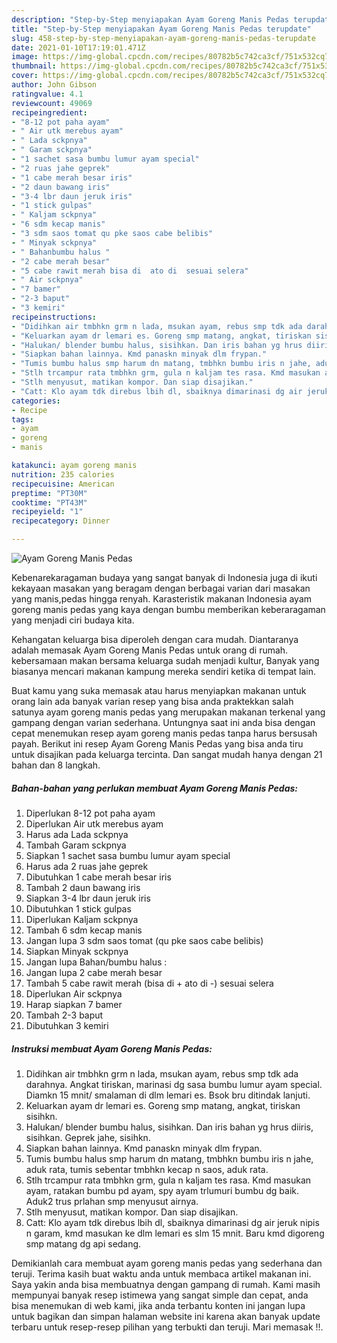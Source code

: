 ```yaml
---
description: "Step-by-Step menyiapakan Ayam Goreng Manis Pedas terupdate"
title: "Step-by-Step menyiapakan Ayam Goreng Manis Pedas terupdate"
slug: 458-step-by-step-menyiapakan-ayam-goreng-manis-pedas-terupdate
date: 2021-01-10T17:19:01.471Z
image: https://img-global.cpcdn.com/recipes/80782b5c742ca3cf/751x532cq70/ayam-goreng-manis-pedas-foto-resep-utama.jpg
thumbnail: https://img-global.cpcdn.com/recipes/80782b5c742ca3cf/751x532cq70/ayam-goreng-manis-pedas-foto-resep-utama.jpg
cover: https://img-global.cpcdn.com/recipes/80782b5c742ca3cf/751x532cq70/ayam-goreng-manis-pedas-foto-resep-utama.jpg
author: John Gibson
ratingvalue: 4.1
reviewcount: 49069
recipeingredient:
- "8-12 pot paha ayam"
- " Air utk merebus ayam"
- " Lada sckpnya"
- " Garam sckpnya"
- "1 sachet sasa bumbu lumur ayam special"
- "2 ruas jahe geprek"
- "1 cabe merah besar iris"
- "2 daun bawang iris"
- "3-4 lbr daun jeruk iris"
- "1 stick gulpas"
- " Kaljam sckpnya"
- "6 sdm kecap manis"
- "3 sdm saos tomat qu pke saos cabe belibis"
- " Minyak sckpnya"
- " Bahanbumbu halus "
- "2 cabe merah besar"
- "5 cabe rawit merah bisa di  ato di  sesuai selera"
- " Air sckpnya"
- "7 bamer"
- "2-3 baput"
- "3 kemiri"
recipeinstructions:
- "Didihkan air tmbhkn grm n lada, msukan ayam, rebus smp tdk ada darahnya. Angkat tiriskan, marinasi dg sasa bumbu lumur ayam special. Diamkn 15 mnit/ smalaman di dlm lemari es. Bsok bru ditindak lanjuti."
- "Keluarkan ayam dr lemari es. Goreng smp matang, angkat, tiriskan sisihkn."
- "Halukan/ blender bumbu halus, sisihkan. Dan iris bahan yg hrus diiris, sisihkan. Geprek jahe, sisihkn."
- "Siapkan bahan lainnya. Kmd panaskn minyak dlm frypan."
- "Tumis bumbu halus smp harum dn matang, tmbhkn bumbu iris n jahe, aduk rata, tumis sebentar tmbhkn kecap n saos, aduk rata."
- "Stlh trcampur rata tmbhkn grm, gula n kaljam tes rasa. Kmd masukan ayam, ratakan bumbu pd ayam, spy ayam trlumuri bumbu dg baik. Aduk2 trus prlahan smp menyusut airnya."
- "Stlh menyusut, matikan kompor. Dan siap disajikan."
- "Catt: Klo ayam tdk direbus lbih dl, sbaiknya dimarinasi dg air jeruk nipis n garam, kmd masukan ke dlm lemari es slm 15 mnit. Baru kmd digoreng smp matang dg api sedang."
categories:
- Recipe
tags:
- ayam
- goreng
- manis

katakunci: ayam goreng manis 
nutrition: 235 calories
recipecuisine: American
preptime: "PT30M"
cooktime: "PT43M"
recipeyield: "1"
recipecategory: Dinner

---
```



![Ayam Goreng Manis Pedas](https://img-global.cpcdn.com/recipes/80782b5c742ca3cf/751x532cq70/ayam-goreng-manis-pedas-foto-resep-utama.jpg)

Kebenarekaragaman budaya yang sangat banyak di Indonesia juga di ikuti kekayaan masakan yang beragam dengan berbagai varian dari masakan yang manis,pedas hingga renyah. Karasteristik makanan Indonesia ayam goreng manis pedas yang kaya dengan bumbu memberikan keberaragaman yang menjadi ciri budaya kita.




Kehangatan keluarga bisa diperoleh dengan cara mudah. Diantaranya adalah memasak Ayam Goreng Manis Pedas untuk orang di rumah. kebersamaan makan bersama keluarga sudah menjadi kultur, Banyak yang biasanya mencari makanan kampung mereka sendiri ketika di tempat lain.

Buat kamu yang suka memasak atau harus menyiapkan makanan untuk orang lain ada banyak varian resep yang bisa anda praktekkan salah satunya ayam goreng manis pedas yang merupakan makanan terkenal yang gampang dengan varian sederhana. Untungnya saat ini anda bisa dengan cepat menemukan resep ayam goreng manis pedas tanpa harus bersusah payah.
Berikut ini resep Ayam Goreng Manis Pedas yang bisa anda tiru untuk disajikan pada keluarga tercinta. Dan sangat mudah hanya dengan 21 bahan dan 8 langkah.


<!--inarticleads1-->

##### Bahan-bahan yang perlukan membuat Ayam Goreng Manis Pedas:

1. Diperlukan 8-12 pot paha ayam
1. Diperlukan  Air utk merebus ayam
1. Harus ada  Lada sckpnya
1. Tambah  Garam sckpnya
1. Siapkan 1 sachet sasa bumbu lumur ayam special
1. Harus ada 2 ruas jahe geprek
1. Dibutuhkan 1 cabe merah besar iris
1. Tambah 2 daun bawang iris
1. Siapkan 3-4 lbr daun jeruk iris
1. Dibutuhkan 1 stick gulpas
1. Diperlukan  Kaljam sckpnya
1. Tambah 6 sdm kecap manis
1. Jangan lupa 3 sdm saos tomat (qu pke saos cabe belibis)
1. Siapkan  Minyak sckpnya
1. Jangan lupa  Bahan/bumbu halus :
1. Jangan lupa 2 cabe merah besar
1. Tambah 5 cabe rawit merah (bisa di + ato di -) sesuai selera
1. Diperlukan  Air sckpnya
1. Harap siapkan 7 bamer
1. Tambah 2-3 baput
1. Dibutuhkan 3 kemiri




<!--inarticleads2-->

##### Instruksi membuat  Ayam Goreng Manis Pedas:

1. Didihkan air tmbhkn grm n lada, msukan ayam, rebus smp tdk ada darahnya. Angkat tiriskan, marinasi dg sasa bumbu lumur ayam special. Diamkn 15 mnit/ smalaman di dlm lemari es. Bsok bru ditindak lanjuti.
1. Keluarkan ayam dr lemari es. Goreng smp matang, angkat, tiriskan sisihkn.
1. Halukan/ blender bumbu halus, sisihkan. Dan iris bahan yg hrus diiris, sisihkan. Geprek jahe, sisihkn.
1. Siapkan bahan lainnya. Kmd panaskn minyak dlm frypan.
1. Tumis bumbu halus smp harum dn matang, tmbhkn bumbu iris n jahe, aduk rata, tumis sebentar tmbhkn kecap n saos, aduk rata.
1. Stlh trcampur rata tmbhkn grm, gula n kaljam tes rasa. Kmd masukan ayam, ratakan bumbu pd ayam, spy ayam trlumuri bumbu dg baik. Aduk2 trus prlahan smp menyusut airnya.
1. Stlh menyusut, matikan kompor. Dan siap disajikan.
1. Catt: Klo ayam tdk direbus lbih dl, sbaiknya dimarinasi dg air jeruk nipis n garam, kmd masukan ke dlm lemari es slm 15 mnit. Baru kmd digoreng smp matang dg api sedang.




Demikianlah cara membuat ayam goreng manis pedas yang sederhana dan teruji. Terima kasih buat waktu anda untuk membaca artikel makanan ini. Saya yakin anda bisa membuatnya dengan gampang di rumah. Kami masih mempunyai banyak resep istimewa yang sangat simple dan cepat, anda bisa menemukan di web kami, jika anda terbantu konten ini jangan lupa untuk bagikan dan simpan halaman website ini karena akan banyak update terbaru untuk resep-resep pilihan yang terbukti dan teruji. Mari memasak !!. 
